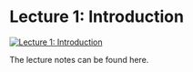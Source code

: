 # Lecture 1: Introduction

[![Lecture 1: Introduction](https://res.cloudinary.com/marcomontalbano/image/upload/v1644033026/video_to_markdown/images/youtube--KNJGPI0fuFA-c05b58ac6eb4c4700831b2b3070cd403.jpg)](https://www.youtube.com/watch?v=KNJGPI0fuFA "Lecture 1: Introduction")

The lecture notes can be found here.


